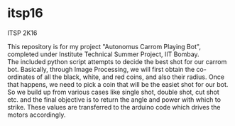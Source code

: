 # itsp16

ITSP 2K16

This repository is for my project "Autonomus Carrom Playing Bot", completed under Institute Technical Summer Project, IIT Bombay.  
The included python script attempts to decide the best shot for our carrom bot. Basically, through Image Processing, we will first 
obtain the co-ordinates of all the black, white, and red coins, and also their radius. Once that happens, we need to pick a 
coin that will be the easiet shot for our bot. So we build up from various cases like single shot, double shot, cut shot etc. 
and the final objective is to return the angle and power with which to strike. These values are transferred to the arduino code which drives the motors accordingly.

